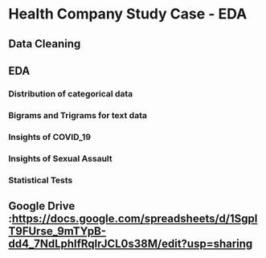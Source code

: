 # Health Company Study Case - EDA
## Data Cleaning
## EDA
### Distribution of categorical data
### Bigrams and Trigrams for text data
### Insights of COVID_19 
### Insights of Sexual Assault
### Statistical Tests
## Google Drive :https://docs.google.com/spreadsheets/d/1SgplT9FUrse_9mTYpB-dd4_7NdLphIfRqlrJCL0s38M/edit?usp=sharing

